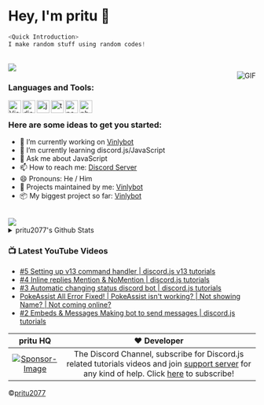 <h1 style="align: center;"> Hey, I'm pritu 👋</h1>

```js
<Quick Introduction>
I make random stuff using random codes!
```
<br>
<img src="https://komarev.com/ghpvc/?username=pritulxD&color=blueviolet">
<br />
  <img align="right" alt="GIF" src="https://i.pinimg.com/originals/e4/26/70/e426702edf874b181aced1e2fa5c6cde.gif" />
  
### Languages and Tools: 

<img align="left" alt="Visual Studio Code" width="26px" src="https://i.imgur.com/LwSdAlE.png" />
<img align="left" alt="discord.js" width="26px" src="https://i.imgur.com/SI1DZf3.png" />
<img align="left" alt="js" width="26px" src="https://i.imgur.com/3u1wzwE.png" />
<img align="left" alt="ts" width="26px" src="https://i.imgur.com/vSgFULR.png" />
<img align="left" alt="node.js" width="26px" src="https://i.imgur.com/tYLFZBh.png" /> 
<img align="left" alt="photoshop" width="26px" src="https://i.imgur.com/OC1RcS5.jpg" /> <br />


### Here are some ideas to get you started:

- 🔭 I’m currently working on [Vinlybot](https://github.com/pritu2077/Vinlybot)
- 🌱 I’m currently learning discord.js/JavaScript
- 💬 Ask me about JavaScript
- 📫 How to reach me: [Discord Server](https://discord.gg/DXyczwxQYf)
- 😄 Pronouns: He / Him
- 💎 Projects maintained by me: [Vinlybot](https://github.com/pritu2077/Vinlybot)
- 📦 My biggest project so far: [Vinlybot](https://github.com/pritu2077/Vinlybot)

<br>
<img src="https://discord.c99.nl/widget/theme-2/741549223127941170.png">


<details>
  
  <img align="center" src="https://github-readme-stats.vercel.app/api?username=pritu2077&show_icons=true&include_all_commits=true&theme=material-palenight" alt="Anurag's github stats" />
</a>

<br>

  <img align="center" src="https://github-readme-stats.anuraghazra1.vercel.app/api/top-langs/?username=pritu2077&layout=compact&theme=material-palenight" />
</a>

<br>

<a href="https://github.com/pritu2077/Vinlybot">
  <img align="center" src="https://github-readme-stats.vercel.app/api/pin/?username=pritu2077&repo=Vinlybot&theme=material-palenight" />
</a>   

<br>

<a href="https://github.com/pritu2077/pritu2077.github.io">
  <img align="center" src="https://github-readme-stats.vercel.app/api/pin/?username=pritu2077&repo=pritu2077.github.io&theme=material-palenight" />
</a>
<br>
<summary>pritu2077's Github Stats</summary>
</details>

### 📺 Latest YouTube Videos
<!-- YOUTUBE:START -->
- [#5 Setting up v13 command handler | discord.js v13 tutorials](https://www.youtube.com/watch?v=Ek_tUityo4U)
- [#4 Inline replies Mention & NoMention | discord.js tutorials](https://www.youtube.com/watch?v=9TmQ5mUzAWg)
- [#3 Automatic changing status discord bot | discord.js tutorials](https://www.youtube.com/watch?v=fE91hZ-7Ghk)
- [PokeAssist All Error Fixed! | PokeAssist isn't working? | Not showing Name? | Not coming online?](https://www.youtube.com/watch?v=NRo3vMWrpz4)
- [#2 Embeds & Messages Making bot to send messages | discord.js tutorials](https://www.youtube.com/watch?v=YquF45xY4Yc)
<!-- YOUTUBE:END -->


pritu HQ | ❤️ Developer |
:---: | :---:
[![Sponsor-Image](https://cdn.discordapp.com/icons/856501506093875220/a_74268581d5b67fe744052e0c4d5674e2.png?size=1024)](https://www.youtube.com/pritu) | The Discord Channel, subscribe for Discord.js related tutorials videos and join [support server](https://discord.io/prituhhq) for any kind of help. Click [here](https://www.youtube.com/pritu) to subscribe!


©️[pritu2077](https://github.com/pritu2077)
